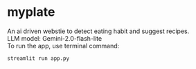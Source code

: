 # myplate
An ai driven webstie to detect eating habit and suggest recipes.\
LLM model: Gemini-2.0-flash-lite\
To run the app, use terminal command:
```bash
streamlit run app.py

`````
